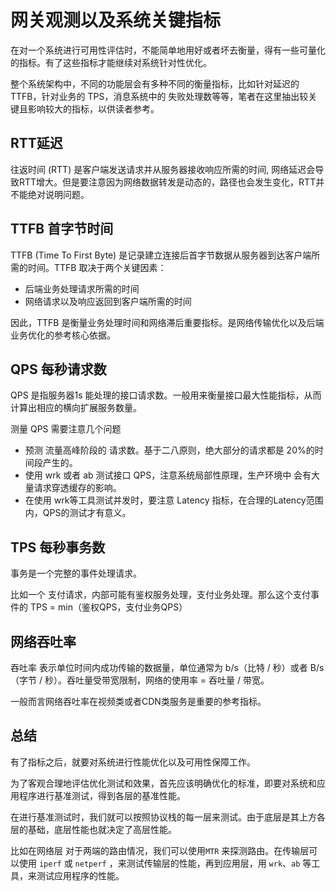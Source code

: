 # 网关观测以及系统关键指标

在对一个系统进行可用性评估时，不能简单地用好或者坏去衡量，得有一些可量化的指标。有了这些指标才能继续对系统针对性优化。

整个系统架构中，不同的功能层会有多种不同的衡量指标，比如针对延迟的 TTFB，针对业务的 TPS，消息系统中的 失败处理数等等，笔者在这里抽出较关键且影响较大的指标，以供读者参考。

## RTT延迟

往返时间 (RTT) 是客户端发送请求并从服务器接收响应所需的时间, 网络延迟会导致RTT增大。但是要注意因为网络数据转发是动态的，路径也会发生变化，RTT并不能绝对说明问题。


## TTFB 首字节时间

TTFB (Time To First Byte) 是记录建立连接后首字节数据从服务器到达客户端所需的时间。TTFB 取决于两个关键因素：

- 后端业务处理请求所需的时间
- 网络请求以及响应返回到客户端所需的时间

因此，TTFB 是衡量业务处理时间和网络滞后重要指标。是网络传输优化以及后端业务优化的参考核心依据。

## QPS 每秒请求数

QPS 是指服务器1s 能处理的接口请求数。一般用来衡量接口最大性能指标，从而计算出相应的横向扩展服务数量。

测量 QPS 需要注意几个问题

- 预测 流量高峰阶段的 请求数。基于二八原则，绝大部分的请求都是 20%的时间段产生的。
- 使用 wrk 或者 ab 测试接口 QPS，注意系统局部性原理，生产环境中 会有大量请求穿透缓存的影响。
- 在使用 wrk等工具测试并发时，要注意 Latency 指标，在合理的Latency范围内，QPS的测试才有意义。

## TPS 每秒事务数

事务是一个完整的事件处理请求。

比如一个 支付请求，内部可能有鉴权服务处理，支付业务处理。那么这个支付事件的 TPS = min（鉴权QPS，支付业务QPS）

## 网络吞吐率

吞吐率 表示单位时间内成功传输的数据量，单位通常为 b/s（比特 / 秒）或者 B/s（字节 / 秒）。吞吐量受带宽限制，网络的使用率 = 吞吐量 / 带宽。

一般而言网络吞吐率在视频类或者CDN类服务是重要的参考指标。

## 总结

有了指标之后，就要对系统进行性能优化以及可用性保障工作。

为了客观合理地评估优化测试和效果，首先应该明确优化的标准，即要对系统和应用程序进行基准测试，得到各层的基准性能。

在进行基准测试时，我们就可以按照协议栈的每一层来测试。由于底层是其上方各层的基础，底层性能也就决定了高层性能。

比如在网络层 对于两端的路由情况，我们可以使用`MTR` 来探测路由。在传输层可以使用 `iperf` 或 `netperf` ，来测试传输层的性能，再到应用层，用 `wrk`、`ab` 等工具，来测试应用程序的性能。
